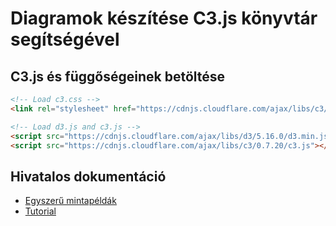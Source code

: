 # Diagramok készítése C3.js könyvtár segítségével

## C3.js és függőségeinek betöltése

```html
<!-- Load c3.css -->
<link rel="stylesheet" href="https://cdnjs.cloudflare.com/ajax/libs/c3/0.7.20/c3.min.css" />

<!-- Load d3.js and c3.js -->
<script src="https://cdnjs.cloudflare.com/ajax/libs/d3/5.16.0/d3.min.js"></script>
<script src="https://cdnjs.cloudflare.com/ajax/libs/c3/0.7.20/c3.js"></script>
```

## Hivatalos dokumentáció

* [Egyszerű mintapéldák](https://c3js.org/examples.html)
* [Tutorial](https://c3js.org/gettingstarted.html)
